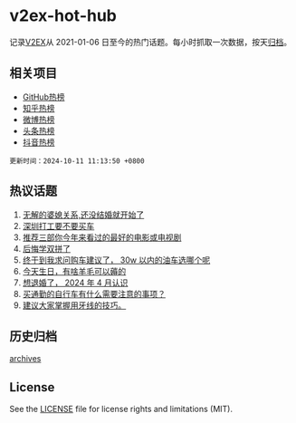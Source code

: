 # v2ex-hot-hub

 记录[V2EX](https://www.v2ex.com/)从 2021-01-06 日至今的热门话题。每小时抓取一次数据，按天[归档](archives)。
 
 ## 相关项目

- [GitHub热榜](https://github.com/snaildev/github-hot-hub)
- [知乎热榜](https://github.com/snaildev/zhihu-hot-hub)
- [微博热榜](https://github.com/snaildev/weibo-hot-hub)
- [头条热榜](https://github.com/snaildev/toutiao-hot-hub)
- [抖音热榜](https://github.com/snaildev/douyin-hot-hub)


 `更新时间：2024-10-11 11:13:50 +0800`

## 热议话题

1. [无解的婆媳关系,还没结婚就开始了](https://www.v2ex.com/t/1078991)
1. [深圳打工要不要买车](https://www.v2ex.com/t/1078922)
1. [推荐三部你今年来看过的最好的电影或电视剧](https://www.v2ex.com/t/1079068)
1. [后悔学双拼了](https://www.v2ex.com/t/1078992)
1. [终于到我求问购车建议了， 30w 以内的油车选哪个呢](https://www.v2ex.com/t/1078900)
1. [今天生日，有啥羊毛可以薅的](https://www.v2ex.com/t/1079089)
1. [想退婚了， 2024 年 4 月认识](https://www.v2ex.com/t/1079129)
1. [买通勤的自行车有什么需要注意的事项？](https://www.v2ex.com/t/1078819)
1. [建议大家掌握用牙线的技巧。](https://www.v2ex.com/t/1078807)

## 历史归档

[archives](archives)

## License

See the [LICENSE](LICENSE) file for license rights and limitations (MIT).
